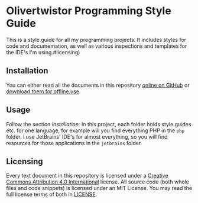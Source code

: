 # Olivertwistor Programming Style Guide
This is a style guide for all my programming projects. It includes styles for code and documentation, as well as various inspections and templates for the IDE's I'm using.#licensing)

## Installation
You can either read all the documents in this repository [online on GitHub](https://github.com/olivertwistor/olivertwistor-programming-style-guide ) or [download them for offline use](https://github.com/olivertwistor/olivertwistor-programming-style-guide/releases).

## Usage
Follow the section *Installation*. In this project, each folder holds style guides etc. for one language, for example will you find everything PHP in the `php` folder. I use JetBrains' IDE's for almost everything, so you will find resources for those applications in the `jetbrains` folder.

## Licensing
Every text document in this repository is licensed under a [Creative Commons Attribution 4.0 International](https://creativecommons.org/licenses/by/4.0/legalcode) license. All source code (both whole files and code snippets) is licensed under an MIT License. You may read the full license terms of both in [LICENSE](LICENSE).